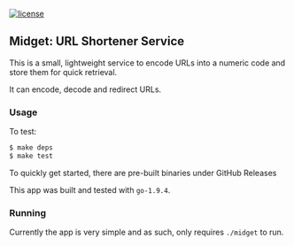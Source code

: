 [![license](http://img.shields.io/badge/license-MIT-red.svg?style=flat)](https://raw.githubusercontent.com/natezyz/midget/master/LICENSE)

## Midget: URL Shortener Service

This is a small, lightweight service to encode URLs into a numeric code and store them for quick retrieval.

It can encode, decode and redirect URLs.


### Usage

To test:

```sh
$ make deps
$ make test
```

To quickly get started, there are pre-built binaries under GitHub Releases

This app was built and tested with `go-1.9.4`.

### Running

Currently the app is very simple and as such, only requires `./midget` to run.

